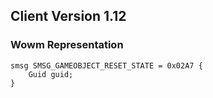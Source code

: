 ## Client Version 1.12

### Wowm Representation
```rust,ignore
smsg SMSG_GAMEOBJECT_RESET_STATE = 0x02A7 {
    Guid guid;    
}

```
